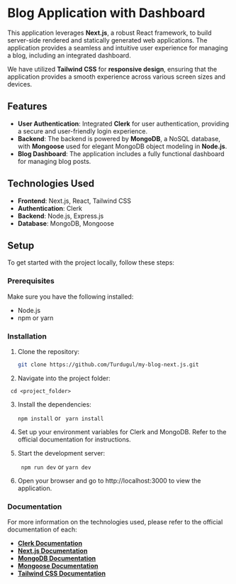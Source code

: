 # Blog Application with Dashboard

This application leverages **Next.js**, a robust React framework, to build server-side rendered and statically generated web applications. The application provides a seamless and intuitive user experience for managing a blog, including an integrated dashboard.

We have utilized **Tailwind CSS** for **responsive design**, ensuring that the application provides a smooth experience across various screen sizes and devices.

## Features

- **User Authentication**: Integrated **Clerk** for user authentication, providing a secure and user-friendly login experience.
- **Backend**: The backend is powered by **MongoDB**, a NoSQL database, with **Mongoose** used for elegant MongoDB object modeling in **Node.js**.
- **Blog Dashboard**: The application includes a fully functional dashboard for managing blog posts.

## Technologies Used

- **Frontend**: Next.js, React, Tailwind CSS
- **Authentication**: Clerk
- **Backend**: Node.js, Express.js
- **Database**: MongoDB, Mongoose

## Setup

To get started with the project locally, follow these steps:

### Prerequisites

Make sure you have the following installed:

- Node.js
- npm or yarn

### Installation

1. Clone the repository:

   ```bash
   git clone https://github.com/Turdugul/my-blog-next.js.git 


2. Navigate into the project folder:

  ` 
  cd <project_folder> 
  `

3. Install the dependencies:

   `npm install` or ` yarn install`

4. Set up your environment variables for Clerk and MongoDB. Refer to the official documentation for instructions.

5. Start the development server:

    ` npm run dev` or `yarn dev `


6. Open your browser and go to http://localhost:3000 to view the application.


### Documentation

For more information on the technologies used, please refer to the official documentation of each:

- [**Clerk Documentation**](https://clerk.dev/docs)
- [**Next.js Documentation**](https://nextjs.org/docs)
- [**MongoDB Documentation**](https://www.mongodb.com/docs/)
- [**Mongoose Documentation**](https://mongoosejs.com/docs/)
- [**Tailwind CSS Documentation**](https://tailwindcss.com/docs)


